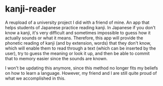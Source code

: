 # kanji-reader
 A reupload of a university project I did with a friend of mine. An app that helps students of Japanese practice reading kanji. In Japanese if you don't know a kanji, it's very difficult and sometimes impossible to guess how it actually sounds or what it means. Therefore, this app will provide the phonetic reading of kanji (and by extension, words) that they don't know, which will enable them to read through a text (which can be inserted by the user), try to guess the meaning or look it up, and then be able to commit that to memory easier since the sounds are known.
 
 I won't be updating this anymore, since this method no longer fits my beliefs on how to learn a language. However, my friend and I are still quite proud of what we accomplished in this.
